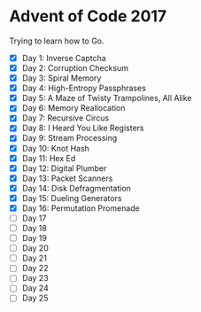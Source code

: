 # Advent of Code 2017
Trying to learn how to Go.
- [x] Day 1: Inverse Captcha
- [x] Day 2: Corruption Checksum
- [x] Day 3: Spiral Memory
- [x] Day 4: High-Entropy Passphrases
- [x] Day 5: A Maze of Twisty Trampolines, All Alike
- [x] Day 6: Memory Reallocation
- [x] Day 7: Recursive Circus
- [x] Day 8: I Heard You Like Registers
- [x] Day 9: Stream Processing
- [x] Day 10: Knot Hash
- [x] Day 11: Hex Ed
- [x] Day 12: Digital Plumber
- [x] Day 13: Packet Scanners
- [x] Day 14: Disk Defragmentation
- [x] Day 15: Dueling Generators
- [x] Day 16: Permutation Promenade
- [ ] Day 17
- [ ] Day 18
- [ ] Day 19
- [ ] Day 20
- [ ] Day 21
- [ ] Day 22
- [ ] Day 23
- [ ] Day 24
- [ ] Day 25
